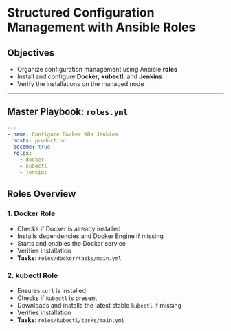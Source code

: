 # Structured Configuration Management with Ansible Roles

## Objectives

- Organize configuration management using Ansible **roles**
- Install and configure **Docker**, **kubectl**, and **Jenkins**
- Verify the installations on the managed node
---
## Master Playbook: `roles.yml`

```yaml
---
- name: Configure Docker K8s Jenkins
  hosts: production
  become: true
  roles:
    - docker
    - kubectl
    - jenkins
```    
## Roles Overview

### 1. Docker Role
- Checks if Docker is already installed  
- Installs dependencies and Docker Engine if missing  
- Starts and enables the Docker service  
- Verifies installation  
- **Tasks**: `roles/docker/tasks/main.yml`

### 2. kubectl Role
- Ensures `curl` is installed  
- Checks if `kubectl` is present  
- Downloads and installs the latest stable `kubectl` if missing  
- Verifies installation  
- **Tasks**: `roles/kubectl/tasks/main.yml`

